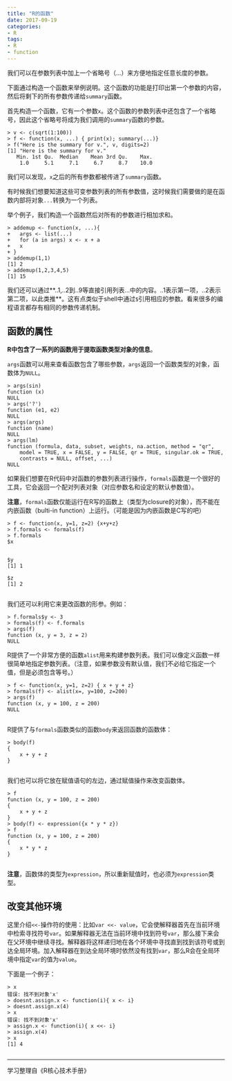 ```yaml
---
title: "R的函数"
date: 2017-09-19
categories: 
- R
tags:
- R
- function
---
```


我们可以在参数列表中加上一个省略号（...）来方便地指定任意长度的参数。

<!-- more -->

下面通过构造一个函数来举例说明。这个函数的功能是打印出第一个参数的内容，然后将剩下的所有参数传递给`summary`函数。

首先构造一个函数，它有一个参数`x`。这个函数的参数列表中还包含了一个省略号，因此这个省略号将成为我们调用的`summary`函数的参数。

```
> v <- c(sqrt(1:100))
> f <- function(x, ...) { print(x); summary(...)}
> f("Here is the summary for v.", v, digits=2)
[1] "Here is the summary for v."
   Min. 1st Qu.  Median    Mean 3rd Qu.    Max. 
    1.0     5.1     7.1     6.7     8.7    10.0 

```

我们可以发现，`x`之后的所有参数都被传进了`summary`函数。

有时候我们想要知道这些可变参数列表的所有参数值，这时候我们需要做的是在函数内部将对象`...`转换为一个列表。

举个例子，我们构造一个函数然后对所有的参数进行相加求和。

```
> addemup <- function(x, ...){
+   args <- list(...)
+   for (a in args) x <- x + a 
+   x
+ }
> addemup(1,1)
[1] 2
> addemup(1,2,3,4,5)
[1] 15

```

我们还可以通过**..1,..2到..9等直接引用列表...中的内容。..1表示第一项，..2表示第二项，以此类推**。这有点类似于shell中通过`$`引用相应的参数。看来很多的编程语言都存有相同的参数传递机制。

## 函数的属性

**R中包含了一系列的函数用于提取函数类型对象的信息**。

`args`函数可以用来查看函数包含了哪些参数，`args`返回一个函数类型的对象，函数体为`NULL`。

```
> args(sin)
function (x) 
NULL
> args('?')
function (e1, e2) 
NULL
> args(args)
function (name) 
NULL
> args(lm)
function (formula, data, subset, weights, na.action, method = "qr", 
    model = TRUE, x = FALSE, y = FALSE, qr = TRUE, singular.ok = TRUE, 
    contrasts = NULL, offset, ...) 
NULL

```

如果我们想要在R代码中对函数的参数列表进行操作，`formals`函数是一个很好的工具，它会返回一个配对列表对象（对应参数名和设定的默认参数值）。

**注意**，`formals`函数仅能运行在R写的函数上（类型为closure的对象），而不能在内嵌函数（bulti-in function）上运行。（可能是因为内嵌函数是C写的吧）

```
> f <- function(x, y=1, z=2) {x+y+z}
> f.formals <- formals(f)
> f.formals
$x


$y
[1] 1

$z
[1] 2


```

我们还可以利用它来更改函数的形参。例如：

```
> f.formals$y <- 3
> formals(f) <- f.formals
> args(f)
function (x, y = 3, z = 2) 
NULL

```

R提供了一个非常方便的函数`alist`用来构建参数列表。我们可以像定义函数一样很简单地指定参数列表。（注意，如果参数没有默认值，我们不必给它指定一个值，但是必须包含等号。）

```
> f <- function(x, y=1, z=2) { x + y + z}
> formals(f) <- alist(x=, y=100, z=200)
> args(f)
function (x, y = 100, z = 200) 
NULL


```

R提供了与`formals`函数类似的函数`body`来返回函数的函数体：

```
> body(f)
{
    x + y + z
}


```

我们也可以将它放在赋值语句的左边，通过赋值操作来改变函数体。

```
> f
function (x, y = 100, z = 200) 
{
    x + y + z
}
> body(f) <- expression({x * y * z})
> f
function (x, y = 100, z = 200) 
{
    x * y * z
}


```

**注意**，函数体的类型为`expression`，所以重新赋值时，也必须为`expression`类型。

## 改变其他环境

这里介绍`<<-`操作符的使用：比如`var <<- value`，它会使解释器首先在当前环境中检索寻找符号`var`。如果解释器无法在当前环境中找到符号`var`，那么接下来会在父环境中继续寻找。解释器将这样递归地在各个环境中寻找直到找到该符号或到达全局环境。加入解释器在到达全局环境时依然没有找到`var`，那么R会在全局环境中指定`var`的值为`value`。

下面是一个例子：

```
> x 
错误: 找不到对象'x'
> doesnt.assign.x <- function(i){ x <- i}
> doesnt.assign.x(4)
> x
错误: 找不到对象'x'
> assign.x <- function(i){ x <<- i}
> assign.x(4)
> x
[1] 4


```

------

学习整理自《R核心技术手册》
